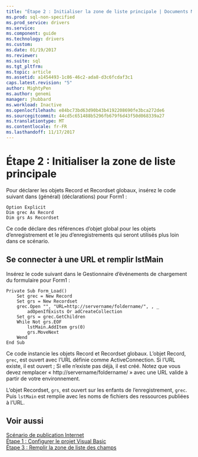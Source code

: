 ```yaml
---
title: "Étape 2 : Initialiser la zone de liste principale | Documents Microsoft"
ms.prod: sql-non-specified
ms.prod_service: drivers
ms.service: 
ms.component: guide
ms.technology: drivers
ms.custom: 
ms.date: 01/19/2017
ms.reviewer: 
ms.suite: sql
ms.tgt_pltfrm: 
ms.topic: article
ms.assetid: a1454493-1c86-46c2-ada8-d3c6fcdaf3c1
caps.latest.revision: "5"
author: MightyPen
ms.author: genemi
manager: jhubbard
ms.workload: Inactive
ms.openlocfilehash: e84bc73bd63d90b43b4192208690fe3bca272de6
ms.sourcegitcommit: 44cd5c651488b5296fb679f6d43f50d068339a27
ms.translationtype: MT
ms.contentlocale: fr-FR
ms.lasthandoff: 11/17/2017
---
```

# <a name="step-2-initialize-the-main-list-box"></a>Étape 2 : Initialiser la zone de liste principale
Pour déclarer les objets Record et Recordset globaux, insérez le code suivant dans (général) (déclarations) pour Form1 :  
  
```  
Option Explicit  
Dim grec As Record  
Dim grs As Recordset  
```  
  
 Ce code déclare des références d’objet global pour les objets d’enregistrement et le jeu d’enregistrements qui seront utilisés plus loin dans ce scénario.  
  
## <a name="to-connect-to-a-url-and-populate-lstmain"></a>Se connecter à une URL et remplir lstMain  
 Insérez le code suivant dans le Gestionnaire d’événements de chargement du formulaire pour Form1 :  
  
```  
Private Sub Form_Load()  
    Set grec = New Record  
    Set grs = New Recordset  
    grec.Open "", "URL=http://servername/foldername/", , _  
        adOpenIfExists Or adCreateCollection  
    Set grs = grec.GetChildren  
    While Not grs.EOF  
        lstMain.AddItem grs(0)  
        grs.MoveNext  
    Wend  
End Sub  
```  
  
 Ce code instancie les objets Record et Recordset globaux. L’objet Record, `grec`, est ouvert avec l’URL définie comme ActiveConnection. Si l’URL existe, il est ouvert ; Si elle n’existe pas déjà, il est créé. Notez que vous devez remplacer « http://servername/foldername/ » avec une URL valide à partir de votre environnement.  
  
 L’objet Recordset, `grs`, est ouvert sur les enfants de l’enregistrement, `grec`. Puis `lstMain` est remplie avec les noms de fichiers des ressources publiées à l’URL.  
  
## <a name="see-also"></a>Voir aussi  
 [Scénario de publication Internet](../../../ado/guide/data/internet-publishing-scenario.md)   
 [Étape 1 : Configurer le projet Visual Basic](../../../ado/guide/data/step-1-set-up-the-visual-basic-project.md)   
 [Étape 3 : Remplir la zone de liste des champs](../../../ado/guide/data/step-3-populate-the-fields-list-box.md)
